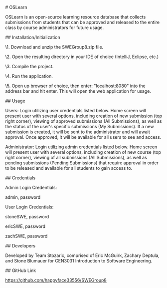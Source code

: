 ﻿\# OSLearn

OSLearn is an open-source learning resource database that collects submissions from students that can be approved and released to the entire class by course administrators for future usage.

\## Installation/Initialization

\1. Download and unzip the SWEGroup8.zip file.

\2. Open the resulting directory in your IDE of choice (IntelliJ, Eclipse, etc.)

\3. Compile the project.

\4. Run the application.

\5. Open up browser of choice, then enter: "localhost:8080" into the address bar and hit enter. This will open the web application for usage.

\## Usage

Users: Login utilizing user credentials listed below. Home screen will present user with several options, including creation of new submission (top right corner), viewing of approved submissions (All Submissions), as well as the status of the user's specific submissions (My Submissions). If a new submission is created, it will be sent to the administrator and will await approval. Once approved, it will be available for all users to see and access.

Administrator: Login utilizing admin credentials listed below. Home screen will present user with several options, including creation of new course (top right corner), viewing of all submissions (All Submissions), as well as pending submissions (Pending Submissions) that require approval in order to be released and available for all students to gain access to. 

\## Credentials

Admin Login Credentials:

admin, password

User Login Credentials:

stoneSWE, password

ericSWE, password

zachSWE, password

\## Developers

Developed by Team Stozaric, comprised of Eric McGuirk, Zachary Deptula, and Stone Blumauer for CEN3031 Introduction to Software Engineering.

\## GitHub Link

https://github.com/happyface33556/SWEGroup8
